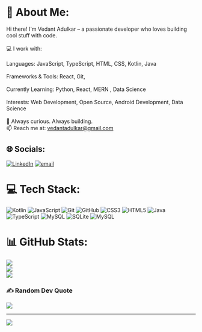 # 💫 About Me:
Hi there! I'm Vedant Adulkar – a passionate developer who loves building cool stuff with code.<br><br>💻 I work with:<br><br>Languages: JavaScript, TypeScript, HTML, CSS, Kotlin, Java <br><br>Frameworks & Tools: React,  Git, <br><br>Currently Learning: Python, React, MERN , Data Science<br><br>Interests: Web Development, Open Source, Android Development, Data Science <br><br>🌱 Always curious. Always building.<br>📫 Reach me at: vedantadulkar@gmail.com<br>


## 🌐 Socials:
[![LinkedIn](https://img.shields.io/badge/LinkedIn-%230077B5.svg?logo=linkedin&logoColor=white)](www.linkedin.com/in/vedant-adulkar-a876b931a) [![email](https://img.shields.io/badge/Email-D14836?logo=gmail&logoColor=white)](mailto:vedantadulkar@gmail.com) 

# 💻 Tech Stack:
![Kotlin](https://img.shields.io/badge/kotlin-%237F52FF.svg?style=for-the-badge&logo=kotlin&logoColor=white) ![JavaScript](https://img.shields.io/badge/javascript-%23323330.svg?style=for-the-badge&logo=javascript&logoColor=%23F7DF1E) ![Git](https://img.shields.io/badge/git-%23F05033.svg?style=for-the-badge&logo=git&logoColor=white) ![GitHub](https://img.shields.io/badge/github-%23121011.svg?style=for-the-badge&logo=github&logoColor=white) ![CSS3](https://img.shields.io/badge/css3-%231572B6.svg?style=for-the-badge&logo=css3&logoColor=white) ![HTML5](https://img.shields.io/badge/html5-%23E34F26.svg?style=for-the-badge&logo=html5&logoColor=white) ![Java](https://img.shields.io/badge/java-%23ED8B00.svg?style=for-the-badge&logo=openjdk&logoColor=white) ![TypeScript](https://img.shields.io/badge/typescript-%23007ACC.svg?style=for-the-badge&logo=typescript&logoColor=white) ![MySQL](https://img.shields.io/badge/mysql-4479A1.svg?style=for-the-badge&logo=mysql&logoColor=white) ![SQLite](https://img.shields.io/badge/sqlite-%2307405e.svg?style=for-the-badge&logo=sqlite&logoColor=white) ![MySQL](https://img.shields.io/badge/mysql-4479A1.svg?style=for-the-badge&logo=mysql&logoColor=white)
# 📊 GitHub Stats:
![](https://github-readme-stats.vercel.app/api?username=Vedant-Adulkar&theme=dark&hide_border=false&include_all_commits=false&count_private=false)<br/>
![](https://nirzak-streak-stats.vercel.app/?user=Vedant-Adulkar&theme=dark&hide_border=false)<br/>
![](https://github-readme-stats.vercel.app/api/top-langs/?username=Vedant-Adulkar&theme=dark&hide_border=false&include_all_commits=false&count_private=false&layout=compact)

### ✍️ Random Dev Quote
![](https://quotes-github-readme.vercel.app/api?type=horizontal&theme=dark)

---
[![](https://visitcount.itsvg.in/api?id=Vedant-Adulkar&icon=0&color=0)](https://visitcount.itsvg.in)

<!-- Proudly created with GPRM ( https://gprm.itsvg.in ) -->
